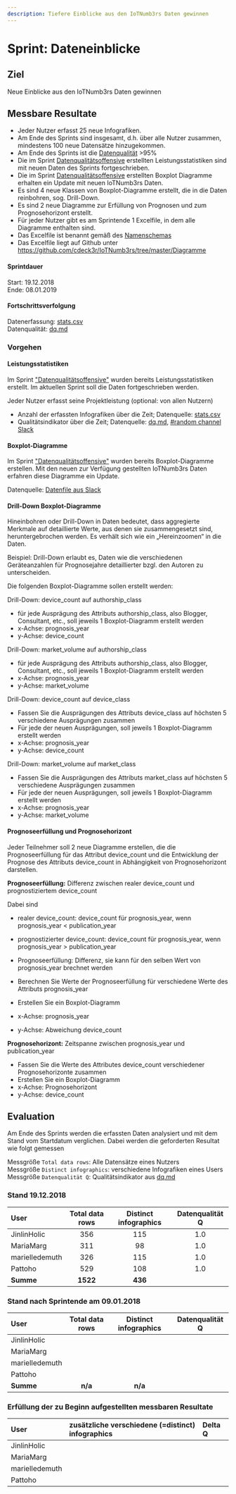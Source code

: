 ```yaml
---
description: Tiefere Einblicke aus den IoTNumb3rs Daten gewinnen
---
```


# Sprint: Dateneinblicke 

## Ziel

Neue Einblicke aus den IoTNumb3rs Daten gewinnen

## Messbare Resultate

* Jeder Nutzer erfasst 25 neue Infografiken.
* Am Ende des Sprints sind insgesamt, d.h. über alle Nutzer zusammen, mindestens 100 neue Datensätze hinzugekommen.
* Am Ende des Sprints ist die [Datenqualität](https://github.com/cdeck3r/IoTNumb3rs/blob/iotdata/dq.md) >95%
* Die im Sprint [Datenqualitätsoffensive](sprint-datenqualitaetsoffensive.md) erstellten Leistungsstatistiken sind mit neuen Daten des Sprints fortgeschrieben.
* Die im Sprint [Datenqualitätsoffensive](sprint-datenqualitaetsoffensive.md) erstellten Boxplot Diagramme erhalten ein Update mit neuen IoTNumb3rs Daten.
* Es sind 4 neue Klassen von Boxplot-Diagramme erstellt, die in die Daten reinbohren, sog. Drill-Down.
* Es sind 2 neue Diagramme zur Erfüllung von Prognosen und zum Prognosehorizont erstellt.
* Für jeder Nutzer gibt es am Sprintende 1 Excelfile, in dem alle Diagramme enthalten sind. 
* Das Excelfile ist benannt gemäß des [Namenschemas](https://github.com/cdeck3r/IoTNumb3rs/blob/master/Diagramme/README.md)
* Das Excelfile liegt auf Github unter https://github.com/cdeck3r/IoTNumb3rs/tree/master/Diagramme 

#### Sprintdauer

Start: 19.12.2018  
Ende: 08.01.2019

#### Fortschrittsverfolgung

Datenerfassung: [stats.csv](https://github.com/cdeck3r/IoTNumb3rs/blob/iotdata/stats.csv)  
Datenqualität: [dq.md](https://github.com/cdeck3r/IoTNumb3rs/blob/iotdata/dq.md)

### Vorgehen

#### Leistungsstatistiken

Im Sprint ["Datenqualitätsoffensive"](sprint-datenqualitaetsoffensive.md) wurden bereits Leistungsstatistiken erstellt.
Im aktuellen Sprint soll die Daten fortgeschrieben werden.

Jeder Nutzer erfasst seine Projektleistung (optional: von allen Nutzern) 

* Anzahl der erfassten Infografiken über die Zeit; Datenquelle: [stats.csv](https://github.com/cdeck3r/IoTNumb3rs/blob/iotdata/stats.csv)
* Qualitätsindikator über die Zeit; Datenquelle: [dq.md](https://github.com/cdeck3r/IoTNumb3rs/blob/iotdata/dq.md), [#random channel Slack](https://iotnumb3rs.slack.com/)

#### Boxplot-Diagramme

Im Sprint ["Datenqualitätsoffensive"](sprint-datenqualitaetsoffensive.md) wurden bereits Boxplot-Diagramme erstellen. 
Mit den neuen zur Verfügung gestellten IoTNumb3rs Daten erfahren diese Diagramme ein Update.

Datenquelle: [Datenfile aus Slack](https://iotnumb3rs.slack.com/files/UCJ01E3DZ/FEXJF7SH1/combined_19_02_2018.csv)

#### Drill-Down Boxplot-Diagramme 

Hineinbohren oder Drill-Down in Daten bedeutet, dass aggregierte Merkmale auf detaillierte Werte, aus denen sie zusammengesetzt sind,
heruntergebrochen werden. Es verhält sich wie ein „Hereinzoomen“ in die Daten. 

Beispiel: Drill-Down erlaubt es, Daten wie die verschiedenen Geräteanzahlen für Prognosejahre detaillierter bzgl. den Autoren zu unterscheiden.

Die folgenden Boxplot-Diagramme sollen erstellt werden:

Drill-Down: device_count auf authorship_class

* für jede Ausprägung des Attributs authorship_class, also Blogger, Consultant, etc., soll jeweils 1 Boxplot-Diagramm erstellt werden
* x-Achse: prognosis_year
* y-Achse: device_count

Drill-Down: market_volume auf authorship_class

* für jede Ausprägung des Attributs authorship_class, also Blogger, Consultant, etc., soll jeweils 1 Boxplot-Diagramm erstellt werden
* x-Achse: prognosis_year
* y-Achse: market_volume

Drill-Down: device_count auf device_class

* Fassen Sie die Ausprägungen des Attributs device_class auf höchsten 5 verschiedene Ausprägungen zusammen
* Für jede der neuen Ausprägungen, soll jeweils 1 Boxplot-Diagramm erstellt werden
* x-Achse: prognosis_year
* y-Achse: device_count

Drill-Down: market_volume auf market_class

* Fassen Sie die Ausprägungen des Attributs market_class auf höchsten 5 verschiedene Ausprägungen zusammen
* Für jede der neuen Ausprägungen, soll jeweils 1 Boxplot-Diagramm erstellt werden
* x-Achse: prognosis_year
* y-Achse: market_volume

#### Prognoseerfüllung und Prognosehorizont

Jeder Teilnehmer soll 2 neue Diagramme erstellen, die die Prognoseerfüllung für das Attribut device_count 
und die Entwicklung der Prognose des Attributs device_count in Abhängigkeit von Prognosehorizont darstellen.

**Prognoseerfüllung:** Differenz zwischen realer device_count und prognostiziertem device_count

Dabei sind

* realer device_count: device_count für prognosis_year, wenn prognosis_year < publication_year
* prognostizierter device_count: device_count für prognosis_year, wenn prognosis_year > publication_year
* Prognoseerfüllung: Differenz, sie kann für den selben Wert von prognosis_year brechnet werden 

* Berechnen Sie Werte der Prognoseerfüllung für verschiedene Werte des Attributs prognosis_year
* Erstellen Sie ein Boxplot-Diagramm
* x-Achse: prognosis_year
* y-Achse: Abweichung device_count

**Prognosehorizont:** Zeitspanne zwischen prognosis_year und publication_year

* Fassen Sie die Werte des Attributes device_count verschiedener Prognosehorizonte zusammen
* Erstellen Sie ein Boxplot-Diagramm
* x-Achse: Prognosehorizont
* y-Achse: device_count

## Evaluation

Am Ende des Sprints werden die erfassten Daten analysiert und mit dem Stand vom Startdatum verglichen. Dabei werden die geforderten Resultat wie folgt gemessen

Messgröße `Total data rows`: Alle Datensätze eines Nutzers  
Messgröße `Distinct infographics`: verschiedene Infografiken eines Users  
Messgröße `Datenqualität Q`: Qualitätsindikator aus [dq.md](https://github.com/cdeck3r/IoTNumb3rs/blob/iotdata/dq.md)

### Stand 19.12.2018

| User | Total data rows | Distinct infographics | Datenqualität Q |
| :--- | :---: | :---: | :---: |
| JinlinHolic | 356 | 115 | 1.0 |
| MariaMarg | 311 | 98 | 1.0 |
| marielledemuth | 326 | 115 | 1.0 |
| Pattoho | 529 | 108 | 1.0 |
| **Summe** | **1522** | **436** |  |

### Stand nach Sprintende am 09.01.2018

| User | Total data rows | Distinct infographics | Datenqualität Q |
| :--- | :---: | :---: | :---: |
| JinlinHolic |  |  |  |
| MariaMarg |  |  |  |
| marielledemuth |  |  |  |
| Pattoho |  |   |  |
| **Summe** | **n/a** | **n/a** |  |

### Erfüllung der zu Beginn aufgestellten messbaren Resultate

| User | zusätzliche verschiedene \(=distinct\) infographics | Delta Q |
| :--- | :--- | :--- |
| JinlinHolic |  |  |
| MariaMarg |  |  |
| marielledemuth |  |  |
| Pattoho |  |  |


